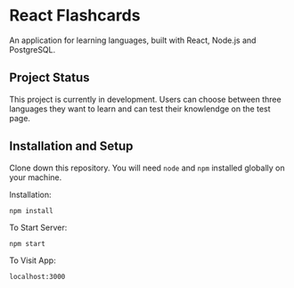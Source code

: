 # React Flashcards
An application for learning languages, built with React, Node.js and PostgreSQL.

## Project Status
This project is currently in development. Users can choose between three languages they want to learn and can test their knowlendge on the test page.

## Installation and Setup

Clone down this repository. You will need `node` and `npm` installed globally on your machine.  

Installation:

`npm install`   

To Start Server:

`npm start`  

To Visit App:

`localhost:3000`

